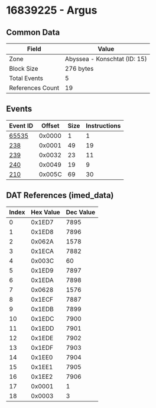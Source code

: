 # 16839225 - Argus

## Common Data

| Field            | Value                        |
|------------------|------------------------------|
| Zone             | Abyssea - Konschtat (ID: 15) |
| Block Size       | 276 bytes                    |
| Total Events     | 5                            |
| References Count | 19                           |

## Events

| Event ID            | Offset   |   Size |   Instructions |
|---------------------|----------|--------|----------------|
| [65535](./65535.md) | 0x0000   |      1 |              1 |
| [238](./238.md)     | 0x0001   |     49 |             19 |
| [239](./239.md)     | 0x0032   |     23 |             11 |
| [240](./240.md)     | 0x0049   |     19 |              9 |
| [210](./210.md)     | 0x005C   |     69 |             30 |

## DAT References (imed_data)

|   Index | Hex Value   |   Dec Value |
|---------|-------------|-------------|
|       0 | 0x1ED7      |        7895 |
|       1 | 0x1ED8      |        7896 |
|       2 | 0x062A      |        1578 |
|       3 | 0x1ECA      |        7882 |
|       4 | 0x003C      |          60 |
|       5 | 0x1ED9      |        7897 |
|       6 | 0x1EDA      |        7898 |
|       7 | 0x0628      |        1576 |
|       8 | 0x1ECF      |        7887 |
|       9 | 0x1EDB      |        7899 |
|      10 | 0x1EDC      |        7900 |
|      11 | 0x1EDD      |        7901 |
|      12 | 0x1EDE      |        7902 |
|      13 | 0x1EDF      |        7903 |
|      14 | 0x1EE0      |        7904 |
|      15 | 0x1EE1      |        7905 |
|      16 | 0x1EE2      |        7906 |
|      17 | 0x0001      |           1 |
|      18 | 0x0003      |           3 |
